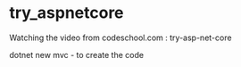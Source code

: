 # try_aspnetcore
Watching the video from codeschool.com : try-asp-net-core

dotnet new mvc  - to create the code